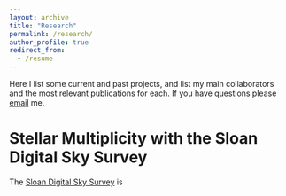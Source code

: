 ```yaml
---
layout: archive
title: "Research"
permalink: /research/
author_profile: true
redirect_from:
  - /resume
---
```


Here I list some current and past projects, and list my main collaborators and the most relevant publications for each. If you have questions please [email](mailto:badenes@pitt.edu) me. 

Stellar Multiplicity with the Sloan Digital Sky Survey
====
The [Sloan Digital Sky Survey](https://www.sdss.org/) is
